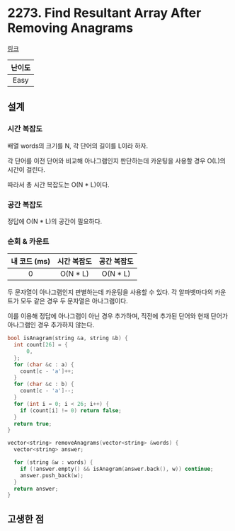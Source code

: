 # 2273. Find Resultant Array After Removing Anagrams

[링크](https://leetcode.com/problems/find-resultant-array-after-removing-anagrams/description/)

| 난이도 |
| :----: |
|  Easy  |

## 설계

### 시간 복잡도

배열 words의 크기를 N, 각 단어의 길이를 L이라 하자.

각 단어를 이전 단어와 비교해 아나그램인지 판단하는데 카운팅을 사용할 경우 O(L)의 시간이 걸린다.

따라서 총 시간 복잡도는 O(N \* L)이다.

### 공간 복잡도

정답에 O(N \* L)의 공간이 필요하다.

### 순회 & 카운트

| 내 코드 (ms) | 시간 복잡도 | 공간 복잡도 |
| :----------: | :---------: | :---------: |
|      0       |  O(N \* L)  |  O(N \* L)  |

두 문자열이 아나그램인지 판별하는데 카운팅을 사용할 수 있다. 각 알파벳마다의 카운트가 모두 같은 경우 두 문자열은 아나그램이다.

이를 이용해 정답에 아나그램이 아닌 경우 추가하며, 직전에 추가된 단어와 현재 단어가 아나그램인 경우 추가하지 않는다.

```cpp
bool isAnagram(string &a, string &b) {
  int count[26] = {
      0,
  };
  for (char &c : a) {
    count[c - 'a']++;
  }
  for (char &c : b) {
    count[c - 'a']--;
  }
  for (int i = 0; i < 26; i++) {
    if (count[i] != 0) return false;
  }
  return true;
}

vector<string> removeAnagrams(vector<string> &words) {
  vector<string> answer;

  for (string &w : words) {
    if (!answer.empty() && isAnagram(answer.back(), w)) continue;
    answer.push_back(w);
  }
  return answer;
}
```

## 고생한 점

